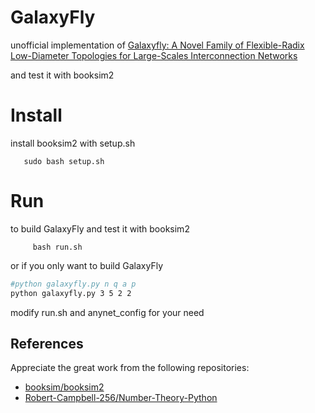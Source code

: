 # GalaxyFly
 unofficial implementation of [Galaxyfly: A Novel Family of Flexible-Radix Low-Diameter Topologies for Large-Scales Interconnection Networks](https://github.com/YuaCC/galaxyFly/raw/master/20160526_ICS2016_Galaxyfly%20A%20Novel%20Family%20of%20Flexible-Radix%20Low-Diameter%20Topologies%20for%20Large-Scales%20Interconnection%20Networks.pdf)

and test it with booksim2
 
 # Install
 install booksim2 with setup.sh
 ``` 
    sudo bash setup.sh
```
 # Run
 to build GalaxyFly and test it with booksim2
``` 
     bash run.sh
 ```
 or if you only want to  build GalaxyFly 
 ```bash
#python galaxyfly.py n q a p
python galaxyfly.py 3 5 2 2
``` 
modify run.sh and anynet_config for your need

## References

Appreciate the great work from the following repositories:

- [booksim/booksim2](https://github.com/booksim/booksim2)
- [Robert-Campbell-256/Number-Theory-Python](https://github.com/Robert-Campbell-256/Number-Theory-Python) 